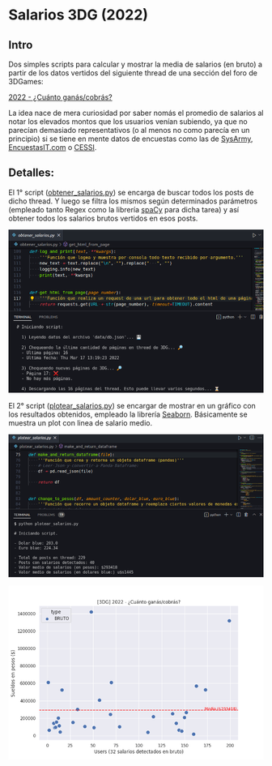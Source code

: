 # Salarios 3DG (2022)

## Intro

Dos simples scripts para calcular y mostrar la media de salarios (en bruto) a partir de los datos vertidos del siguiente thread de una sección del foro de 3DGames:

[2022 - ¿Cuánto ganás/cobrás?](https://foros.3dgames.com.ar/threads/1059022-2022-cuanto-ganas-cobras/page1)

La idea nace de mera curiosidad por saber nomás el promedio de salarios al notar los elevados montos que los usuarios venían subiendo, ya que no parecían demasiado representativos (o al menos no como parecía en un principio) si se tiene en mente datos de encuestas como las de [SysArmy](https://sueldos.openqube.io/encuesta-sueldos-2022.01/), [EncuestasIT.com](https://www.encuestasit.com/sueldo-desarrollador-de-software-programador-argentina-1) o [CESSI](https://www.cessi.org.ar/ver-noticias-cessi-la-evolucion-de-los-salarios-en-la-industria-it-2755).

## Detalles:

El 1° script ([obtener_salarios.py](https://github.com/FedeHC/salarios3dg/blob/main/obtener_salarios.py)) se encarga de buscar todos los posts de dicho thread. Y luego se filtra los mismos según determinados parámetros (empleado tanto Regex como la librería [spaCy](https://spacy.io/) para dicha tarea) y así obtener todos los salarios brutos vertidos en esos posts.

![Imagen 1](https://raw.githubusercontent.com/FedeHC/salarios3dg/main/images/captura-1.png)

El 2° script ([plotear_salarios.py](https://github.com/FedeHC/salarios3dg/blob/main/plotear_salarios.py)) se encargar de mostrar en un gráfico con los resultados obtenidos, empleado la librería [Seaborn](https://seaborn.pydata.org/). Básicamente se muestra un plot con linea de salario medio.


![Imagen 2](https://raw.githubusercontent.com/FedeHC/salarios3dg/main/images/captura-2.png)

![Imagen 3](https://raw.githubusercontent.com/FedeHC/salarios3dg/main/images/captura-3.png)

